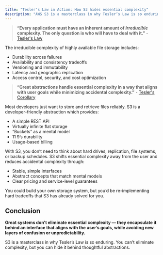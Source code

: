 ```yaml
---
title: "Tesler's Law in Action: How S3 hides essential complexity"
description: "AWS S3 is a masterclass in why Tesler’s Law is so enduring. You can't eliminate complexity, but you can hide it behind thoughtful abstractions."
---
```


> **“Every application must have an inherent amount of _irreducible_ complexity. The only question is who will have to deal with it.”** - [Tesler's Law](/laws/teslers-law)

The irreducible complexity of highly available file storage includes:

- Durability across failures
- Availability and consistency tradeoffs
- Versioning and immutability
- Latency and geographic replication
- Access control, security, and cost optimization

> **“Great abstractions handle essential complexity in a way that aligns with user goals while minimizing accidental complexity.”** - [Tesler's Corollary](/laws/teslers-law)

Most developers just want to store and retrieve files reliably. S3 is a developer-friendly abstraction which provides:

- A simple REST API
- Virtually infinite flat storage
- “Buckets” as a mental model
- 11 9’s durability
- Usage-based billing

With S3, you don’t need to think about hard drives, replication, file systems, or backup schedules. S3 shifts essential complexity away from the user and reduces accidental complexity through:

- Stable, simple interfaces
- Abstract concepts that match mental models
- Clear pricing and service-level guarantees

You could build your own storage system, but you’d be re-implementing hard tradeoffs that S3 has already solved for you.

## Conclusion

**Great systems don’t eliminate essential complexity — they encapsulate it behind an interface that aligns with the user’s goals, while avoiding new layers of confusion or unpredictability.**

S3 is a masterclass in why Tesler’s Law is so enduring. You can't eliminate complexity, but you can hide it behind thoughtful abstractions.
